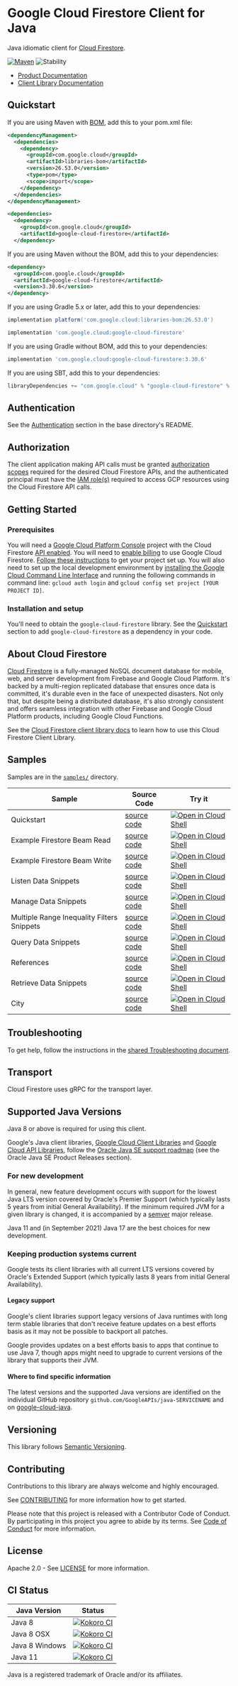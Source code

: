 # Google Cloud Firestore Client for Java

Java idiomatic client for [Cloud Firestore][product-docs].

[![Maven][maven-version-image]][maven-version-link]
![Stability][stability-image]

- [Product Documentation][product-docs]
- [Client Library Documentation][javadocs]


## Quickstart

If you are using Maven with [BOM][libraries-bom], add this to your pom.xml file:

```xml
<dependencyManagement>
  <dependencies>
    <dependency>
      <groupId>com.google.cloud</groupId>
      <artifactId>libraries-bom</artifactId>
      <version>26.53.0</version>
      <type>pom</type>
      <scope>import</scope>
    </dependency>
  </dependencies>
</dependencyManagement>

<dependencies>
  <dependency>
    <groupId>com.google.cloud</groupId>
    <artifactId>google-cloud-firestore</artifactId>
  </dependency>

```

If you are using Maven without the BOM, add this to your dependencies:


```xml
<dependency>
  <groupId>com.google.cloud</groupId>
  <artifactId>google-cloud-firestore</artifactId>
  <version>3.30.6</version>
</dependency>

```

If you are using Gradle 5.x or later, add this to your dependencies:

```Groovy
implementation platform('com.google.cloud:libraries-bom:26.53.0')

implementation 'com.google.cloud:google-cloud-firestore'
```
If you are using Gradle without BOM, add this to your dependencies:

```Groovy
implementation 'com.google.cloud:google-cloud-firestore:3.30.6'
```

If you are using SBT, add this to your dependencies:

```Scala
libraryDependencies += "com.google.cloud" % "google-cloud-firestore" % "3.30.6"
```

## Authentication

See the [Authentication][authentication] section in the base directory's README.

## Authorization

The client application making API calls must be granted [authorization scopes][auth-scopes] required for the desired Cloud Firestore APIs, and the authenticated principal must have the [IAM role(s)][predefined-iam-roles] required to access GCP resources using the Cloud Firestore API calls.

## Getting Started

### Prerequisites

You will need a [Google Cloud Platform Console][developer-console] project with the Cloud Firestore [API enabled][enable-api].
You will need to [enable billing][enable-billing] to use Google Cloud Firestore.
[Follow these instructions][create-project] to get your project set up. You will also need to set up the local development environment by
[installing the Google Cloud Command Line Interface][cloud-cli] and running the following commands in command line:
`gcloud auth login` and `gcloud config set project [YOUR PROJECT ID]`.

### Installation and setup

You'll need to obtain the `google-cloud-firestore` library.  See the [Quickstart](#quickstart) section
to add `google-cloud-firestore` as a dependency in your code.

## About Cloud Firestore


[Cloud Firestore][product-docs] is a fully-managed NoSQL document database for mobile, web, and server development from Firebase and Google Cloud Platform.  It's backed by a multi-region replicated database that ensures once data is committed, it's durable even in the face of unexpected disasters. Not only that, but despite being a distributed database, it's also strongly consistent and offers seamless integration with other Firebase and Google Cloud Platform products, including Google Cloud Functions.

See the [Cloud Firestore client library docs][javadocs] to learn how to
use this Cloud Firestore Client Library.





## Samples

Samples are in the [`samples/`](https://github.com/googleapis/java-firestore/tree/main/samples) directory.

| Sample                      | Source Code                       | Try it |
| --------------------------- | --------------------------------- | ------ |
| Quickstart | [source code](https://github.com/googleapis/java-firestore/blob/main/samples/snippets/src/main/java/com/example/firestore/Quickstart.java) | [![Open in Cloud Shell][shell_img]](https://console.cloud.google.com/cloudshell/open?git_repo=https://github.com/googleapis/java-firestore&page=editor&open_in_editor=samples/snippets/src/main/java/com/example/firestore/Quickstart.java) |
| Example Firestore Beam Read | [source code](https://github.com/googleapis/java-firestore/blob/main/samples/snippets/src/main/java/com/example/firestore/beam/ExampleFirestoreBeamRead.java) | [![Open in Cloud Shell][shell_img]](https://console.cloud.google.com/cloudshell/open?git_repo=https://github.com/googleapis/java-firestore&page=editor&open_in_editor=samples/snippets/src/main/java/com/example/firestore/beam/ExampleFirestoreBeamRead.java) |
| Example Firestore Beam Write | [source code](https://github.com/googleapis/java-firestore/blob/main/samples/snippets/src/main/java/com/example/firestore/beam/ExampleFirestoreBeamWrite.java) | [![Open in Cloud Shell][shell_img]](https://console.cloud.google.com/cloudshell/open?git_repo=https://github.com/googleapis/java-firestore&page=editor&open_in_editor=samples/snippets/src/main/java/com/example/firestore/beam/ExampleFirestoreBeamWrite.java) |
| Listen Data Snippets | [source code](https://github.com/googleapis/java-firestore/blob/main/samples/snippets/src/main/java/com/example/firestore/snippets/ListenDataSnippets.java) | [![Open in Cloud Shell][shell_img]](https://console.cloud.google.com/cloudshell/open?git_repo=https://github.com/googleapis/java-firestore&page=editor&open_in_editor=samples/snippets/src/main/java/com/example/firestore/snippets/ListenDataSnippets.java) |
| Manage Data Snippets | [source code](https://github.com/googleapis/java-firestore/blob/main/samples/snippets/src/main/java/com/example/firestore/snippets/ManageDataSnippets.java) | [![Open in Cloud Shell][shell_img]](https://console.cloud.google.com/cloudshell/open?git_repo=https://github.com/googleapis/java-firestore&page=editor&open_in_editor=samples/snippets/src/main/java/com/example/firestore/snippets/ManageDataSnippets.java) |
| Multiple Range Inequality Filters Snippets | [source code](https://github.com/googleapis/java-firestore/blob/main/samples/snippets/src/main/java/com/example/firestore/snippets/MultipleRangeInequalityFiltersSnippets.java) | [![Open in Cloud Shell][shell_img]](https://console.cloud.google.com/cloudshell/open?git_repo=https://github.com/googleapis/java-firestore&page=editor&open_in_editor=samples/snippets/src/main/java/com/example/firestore/snippets/MultipleRangeInequalityFiltersSnippets.java) |
| Query Data Snippets | [source code](https://github.com/googleapis/java-firestore/blob/main/samples/snippets/src/main/java/com/example/firestore/snippets/QueryDataSnippets.java) | [![Open in Cloud Shell][shell_img]](https://console.cloud.google.com/cloudshell/open?git_repo=https://github.com/googleapis/java-firestore&page=editor&open_in_editor=samples/snippets/src/main/java/com/example/firestore/snippets/QueryDataSnippets.java) |
| References | [source code](https://github.com/googleapis/java-firestore/blob/main/samples/snippets/src/main/java/com/example/firestore/snippets/References.java) | [![Open in Cloud Shell][shell_img]](https://console.cloud.google.com/cloudshell/open?git_repo=https://github.com/googleapis/java-firestore&page=editor&open_in_editor=samples/snippets/src/main/java/com/example/firestore/snippets/References.java) |
| Retrieve Data Snippets | [source code](https://github.com/googleapis/java-firestore/blob/main/samples/snippets/src/main/java/com/example/firestore/snippets/RetrieveDataSnippets.java) | [![Open in Cloud Shell][shell_img]](https://console.cloud.google.com/cloudshell/open?git_repo=https://github.com/googleapis/java-firestore&page=editor&open_in_editor=samples/snippets/src/main/java/com/example/firestore/snippets/RetrieveDataSnippets.java) |
| City | [source code](https://github.com/googleapis/java-firestore/blob/main/samples/snippets/src/main/java/com/example/firestore/snippets/model/City.java) | [![Open in Cloud Shell][shell_img]](https://console.cloud.google.com/cloudshell/open?git_repo=https://github.com/googleapis/java-firestore&page=editor&open_in_editor=samples/snippets/src/main/java/com/example/firestore/snippets/model/City.java) |



## Troubleshooting

To get help, follow the instructions in the [shared Troubleshooting document][troubleshooting].

## Transport

Cloud Firestore uses gRPC for the transport layer.

## Supported Java Versions

Java 8 or above is required for using this client.

Google's Java client libraries,
[Google Cloud Client Libraries][cloudlibs]
and
[Google Cloud API Libraries][apilibs],
follow the
[Oracle Java SE support roadmap][oracle]
(see the Oracle Java SE Product Releases section).

### For new development

In general, new feature development occurs with support for the lowest Java
LTS version covered by  Oracle's Premier Support (which typically lasts 5 years
from initial General Availability). If the minimum required JVM for a given
library is changed, it is accompanied by a [semver][semver] major release.

Java 11 and (in September 2021) Java 17 are the best choices for new
development.

### Keeping production systems current

Google tests its client libraries with all current LTS versions covered by
Oracle's Extended Support (which typically lasts 8 years from initial
General Availability).

#### Legacy support

Google's client libraries support legacy versions of Java runtimes with long
term stable libraries that don't receive feature updates on a best efforts basis
as it may not be possible to backport all patches.

Google provides updates on a best efforts basis to apps that continue to use
Java 7, though apps might need to upgrade to current versions of the library
that supports their JVM.

#### Where to find specific information

The latest versions and the supported Java versions are identified on
the individual GitHub repository `github.com/GoogleAPIs/java-SERVICENAME`
and on [google-cloud-java][g-c-j].

## Versioning


This library follows [Semantic Versioning](http://semver.org/).



## Contributing


Contributions to this library are always welcome and highly encouraged.

See [CONTRIBUTING][contributing] for more information how to get started.

Please note that this project is released with a Contributor Code of Conduct. By participating in
this project you agree to abide by its terms. See [Code of Conduct][code-of-conduct] for more
information.


## License

Apache 2.0 - See [LICENSE][license] for more information.

## CI Status

Java Version | Status
------------ | ------
Java 8 | [![Kokoro CI][kokoro-badge-image-2]][kokoro-badge-link-2]
Java 8 OSX | [![Kokoro CI][kokoro-badge-image-3]][kokoro-badge-link-3]
Java 8 Windows | [![Kokoro CI][kokoro-badge-image-4]][kokoro-badge-link-4]
Java 11 | [![Kokoro CI][kokoro-badge-image-5]][kokoro-badge-link-5]

Java is a registered trademark of Oracle and/or its affiliates.

[product-docs]: https://cloud.google.com/firestore
[javadocs]: https://cloud.google.com/java/docs/reference/google-cloud-firestore/latest/history
[kokoro-badge-image-1]: http://storage.googleapis.com/cloud-devrel-public/java/badges/java-firestore/java7.svg
[kokoro-badge-link-1]: http://storage.googleapis.com/cloud-devrel-public/java/badges/java-firestore/java7.html
[kokoro-badge-image-2]: http://storage.googleapis.com/cloud-devrel-public/java/badges/java-firestore/java8.svg
[kokoro-badge-link-2]: http://storage.googleapis.com/cloud-devrel-public/java/badges/java-firestore/java8.html
[kokoro-badge-image-3]: http://storage.googleapis.com/cloud-devrel-public/java/badges/java-firestore/java8-osx.svg
[kokoro-badge-link-3]: http://storage.googleapis.com/cloud-devrel-public/java/badges/java-firestore/java8-osx.html
[kokoro-badge-image-4]: http://storage.googleapis.com/cloud-devrel-public/java/badges/java-firestore/java8-win.svg
[kokoro-badge-link-4]: http://storage.googleapis.com/cloud-devrel-public/java/badges/java-firestore/java8-win.html
[kokoro-badge-image-5]: http://storage.googleapis.com/cloud-devrel-public/java/badges/java-firestore/java11.svg
[kokoro-badge-link-5]: http://storage.googleapis.com/cloud-devrel-public/java/badges/java-firestore/java11.html
[stability-image]: https://img.shields.io/badge/stability-stable-green
[maven-version-image]: https://img.shields.io/maven-central/v/com.google.cloud/google-cloud-firestore.svg
[maven-version-link]: https://central.sonatype.com/artifact/com.google.cloud/google-cloud-firestore/3.30.6
[authentication]: https://github.com/googleapis/google-cloud-java#authentication
[auth-scopes]: https://developers.google.com/identity/protocols/oauth2/scopes
[predefined-iam-roles]: https://cloud.google.com/iam/docs/understanding-roles#predefined_roles
[iam-policy]: https://cloud.google.com/iam/docs/overview#cloud-iam-policy
[developer-console]: https://console.developers.google.com/
[create-project]: https://cloud.google.com/resource-manager/docs/creating-managing-projects
[cloud-cli]: https://cloud.google.com/cli
[troubleshooting]: https://github.com/googleapis/google-cloud-java/blob/main/TROUBLESHOOTING.md
[contributing]: https://github.com/googleapis/java-firestore/blob/main/CONTRIBUTING.md
[code-of-conduct]: https://github.com/googleapis/java-firestore/blob/main/CODE_OF_CONDUCT.md#contributor-code-of-conduct
[license]: https://github.com/googleapis/java-firestore/blob/main/LICENSE
[enable-billing]: https://cloud.google.com/apis/docs/getting-started#enabling_billing
[enable-api]: https://console.cloud.google.com/flows/enableapi?apiid=firestore.googleapis.com
[libraries-bom]: https://github.com/GoogleCloudPlatform/cloud-opensource-java/wiki/The-Google-Cloud-Platform-Libraries-BOM
[shell_img]: https://gstatic.com/cloudssh/images/open-btn.png

[semver]: https://semver.org/
[cloudlibs]: https://cloud.google.com/apis/docs/client-libraries-explained
[apilibs]: https://cloud.google.com/apis/docs/client-libraries-explained#google_api_client_libraries
[oracle]: https://www.oracle.com/java/technologies/java-se-support-roadmap.html
[g-c-j]: http://github.com/googleapis/google-cloud-java
